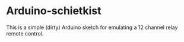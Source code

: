# Arduino-schietkist

This is a simple (dirty) Arduino sketch for emulating a 12 channel relay remote control.
